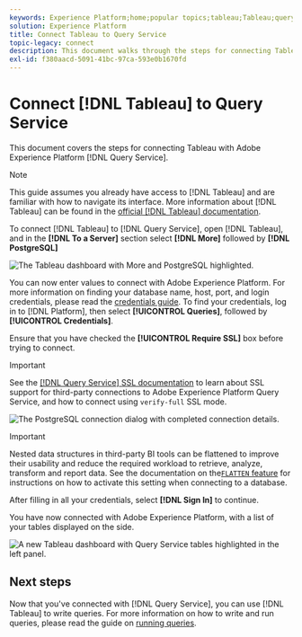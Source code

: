 ```yaml
---
keywords: Experience Platform;home;popular topics;tableau;Tableau;query service;Query service;connect to query service;
solution: Experience Platform
title: Connect Tableau to Query Service
topic-legacy: connect
description: This document walks through the steps for connecting Tableau with Adobe Experience Platform Query Service.
exl-id: f380aacd-5091-41bc-97ca-593e0b1670fd
---
```

# Connect [!DNL Tableau] to Query Service

This document covers the steps for connecting Tableau with Adobe Experience Platform [!DNL Query Service].

>[!NOTE]
>
> This guide assumes you already have access to [!DNL Tableau] and are familiar with how to navigate its interface. More information about [!DNL Tableau] can be found in the [official [!DNL Tableau] documentation](https://help.tableau.com/current/pro/desktop/en-us/default.htm).

To connect [!DNL Tableau] to [!DNL Query Service], open [!DNL Tableau], and in the **[!DNL To a Server]** section select **[!DNL More]** followed by **[!DNL PostgreSQL]** 

![The Tableau dashboard with More and PostgreSQL highlighted.](../images/clients/tableau/open-connection.png)

You can now enter values to connect with Adobe Experience Platform. For more information on finding your database name, host, port, and login credentials, please read the [credentials guide](../ui/credentials.md). To find your credentials, log in to [!DNL Platform], then select **[!UICONTROL Queries]**, followed by **[!UICONTROL Credentials]**.

Ensure that you have checked the **[!UICONTROL Require SSL]** box before trying to connect.

>[!IMPORTANT]
>
>See the [[!DNL Query Service] SSL documentation](./ssl-modes.md) to learn about SSL support for third-party connections to Adobe Experience Platform Query Service, and how to connect using `verify-full` SSL mode.

![The PostgreSQL connection dialog with completed connection details.](../images/clients/tableau/sign-in.png)
    
>[!IMPORTANT]
>
>Nested data structures in third-party BI tools can be flattened to improve their usability and reduce the required workload to retrieve, analyze, transform and report data. See the documentation on the[`FLATTEN` feature](../best-practices/flatten-nested-data.md) for instructions on how to activate this setting when connecting to a database. 

After filling in all your credentials, select **[!DNL Sign In]** to continue.

You have now connected with Adobe Experience Platform, with a list of your tables displayed on the side.

![A new Tableau dashboard with Query Service tables highlighted in the left panel.](../images/clients/tableau/connected.png)

## Next steps

Now that you've connected with [!DNL Query Service], you can use [!DNL Tableau] to write queries. For more information on how to write and run queries, please read the guide on [running queries](../best-practices/writing-queries.md).

